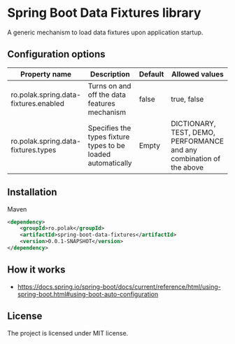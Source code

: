 # Spring Boot Data Fixtures library

A generic mechanism to load data fixtures upon application startup.

## Configuration options

| Property name                         | Description                                                  | Default | Allowed values                                                       |
|---------------------------------------|--------------------------------------------------------------|---------|----------------------------------------------------------------------|
| ro.polak.spring.data-fixtures.enabled | Turns on and off the data features mechanism                 | false   | true, false                                                          |
| ro.polak.spring.data-fixtures.types   | Specifies the types fixture types to be loaded automatically | Empty   | DICTIONARY, TEST, DEMO, PERFORMANCE and any combination of the above |

## Installation

Maven

```xml
<dependency>
    <groupId>ro.polak</groupId>
    <artifactId>spring-boot-data-fixtures</artifactId>
    <version>0.0.1-SNAPSHOT</version>
</dependency>
```

## How it works
- https://docs.spring.io/spring-boot/docs/current/reference/html/using-spring-boot.html#using-boot-auto-configuration

## License

The project is licensed under MIT license.